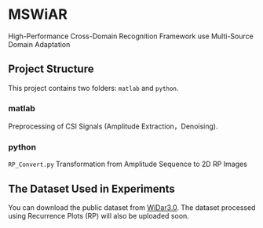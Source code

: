 # MSWiAR
High-Performance Cross-Domain Recognition Framework use Multi-Source Domain Adaptation 
## Project Structure
This project contains two folders: `matlab` and `python`.
### matlab
Preprocessing of CSI Signals (Amplitude Extraction，Denoising).
### python
 `RP_Convert.py` Transformation from Amplitude Sequence to 2D RP Images

## The Dataset Used in Experiments
You can download the public dataset from [WiDar3.0](http://tns.thss.tsinghua.edu.cn/widar3.0/).
The dataset processed using Recurrence Plots (RP) will also be uploaded soon.

